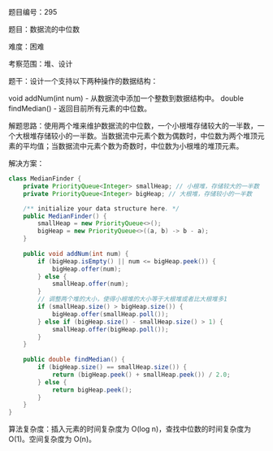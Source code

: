 题目编号：295

题目：数据流的中位数

难度：困难

考察范围：堆、设计

题干：设计一个支持以下两种操作的数据结构：

void addNum(int num) - 从数据流中添加一个整数到数据结构中。
double findMedian() - 返回目前所有元素的中位数。

解题思路：使用两个堆来维护数据流的中位数，一个小根堆存储较大的一半数，一个大根堆存储较小的一半数。当数据流中元素个数为偶数时，中位数为两个堆顶元素的平均值；当数据流中元素个数为奇数时，中位数为小根堆的堆顶元素。

解决方案：

```java
class MedianFinder {
    private PriorityQueue<Integer> smallHeap; // 小根堆，存储较大的一半数
    private PriorityQueue<Integer> bigHeap; // 大根堆，存储较小的一半数

    /** initialize your data structure here. */
    public MedianFinder() {
        smallHeap = new PriorityQueue<>();
        bigHeap = new PriorityQueue<>((a, b) -> b - a);
    }
    
    public void addNum(int num) {
        if (bigHeap.isEmpty() || num <= bigHeap.peek()) {
            bigHeap.offer(num);
        } else {
            smallHeap.offer(num);
        }
        // 调整两个堆的大小，使得小根堆的大小等于大根堆或者比大根堆多1
        if (smallHeap.size() > bigHeap.size()) {
            bigHeap.offer(smallHeap.poll());
        } else if (bigHeap.size() - smallHeap.size() > 1) {
            smallHeap.offer(bigHeap.poll());
        }
    }
    
    public double findMedian() {
        if (bigHeap.size() == smallHeap.size()) {
            return (bigHeap.peek() + smallHeap.peek()) / 2.0;
        } else {
            return bigHeap.peek();
        }
    }
}
```

算法复杂度：插入元素的时间复杂度为 O(log n)，查找中位数的时间复杂度为 O(1)。空间复杂度为 O(n)。